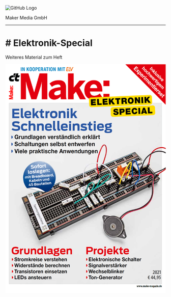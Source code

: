 

![GitHub Logo](http://www.heise.de/make/icons/make_logo.png)

Maker Media GmbH

***

# # Elektronik-Special
Weiteres Material zum Heft

![Picture](https://github.com/MakeMagazinDE/Elektronik-Special/blob/main/master.png)

